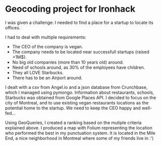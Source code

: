 # Geocoding project for Ironhack

I was given a challenge: I needed to find a place for a startup to locate its offices.

I had to deal with multiple requirements:

- The CEO of the company is vegan.
- The company needs to be located near successfull startups (raised >1M$).
- No big old companies (more than 10 years old) around.
- Need of schools around, as 30% of the employees have children.
- They all LOVE Starbucks.
- There has to be an Airport around.

I dealt with a csv from Angel.io and a json database from Crunchbase, which I managed using pymongo. Information about restaurants, schools, Starbucks was obtained from Google Places API. I decided to focus on the city of Montreal, and to use existing vegan restaurants locations as the potential home to the startup. We need to keep the CEO happy and well-fed...

Using GeoQueries, I created a ranking based on the mutiple criteria explained above. I produced a map with Folium representing the location who performed the best in my punctuation system. It is located in the Mile End, a nice neighborhood in Montreal where some of my friends live in :')

